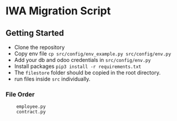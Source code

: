 # IWA Migration Script

## Getting Started

- Clone the repository
- Copy env file `cp src/config/env_example.py src/config/env.py`
- Add your db and odoo credentials in `src/config/env.py`
- Install packages `pip3 install -r requirements.txt`
- The `filestore` folder should be copied in the root directory.
- run files inside `src` individually.

### File Order
```
    employee.py
    contract.py
```